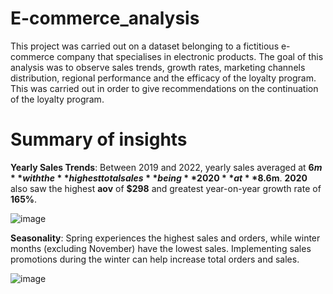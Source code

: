 # E-commerce_analysis

This project was carried out on a dataset belonging to a fictitious e-commerce company that specialises in electronic products. The goal of this analysis was to observe sales trends, growth rates, marketing channels distribution, regional performance and the efficacy of the loyalty program. This was carried out in order to give recommendations on the continuation of the loyalty program.

# Summary of insights

**Yearly Sales Trends**: Between 2019 and 2022, yearly sales averaged at **$6m** with the **highest total sales** being **2020** at **$8.6m**. **2020** also saw the highest **aov** of **$298** and greatest year-on-year growth rate of **165%**.

![image](https://github.com/MoDaghlas13/e-commerce_analysis/assets/98186599/79b34766-6717-4b7d-bca6-ca408b346c72)

**Seasonality**: Spring experiences the highest sales and orders, while winter months (excluding November) have the lowest sales. Implementing sales promotions during the winter can help increase total orders and sales.

![image](https://github.com/MoDaghlas13/e-commerce_analysis/assets/98186599/e8282f6c-953c-48d7-a33e-e38d0a8d439b)





